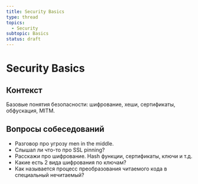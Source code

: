 ```yaml
---
title: Security Basics
type: thread
topics:
  - Security
subtopic: Basics
status: draft
---
```


# Security Basics

## Контекст
Базовые понятия безопасности: шифрование, хеши, сертификаты, обфускация, MITM.

## Вопросы собеседований
- Разговор про угрозу men in the middle.
- Слышал ли что-то про SSL pinning?
- Расскажи про шифрование. Hash функции, сертификаты, ключи и т.д.
- Какие есть 2 вида шифрования по ключам?
- Как называется процесс преобразования читаемого кода в специальный нечитаемый?



